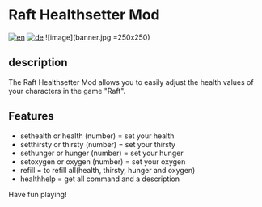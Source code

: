 # Raft Healthsetter Mod
[![en](https://img.shields.io/badge/lang-en-green.svg)](https://github.com/derfuxde/healthsetter/blob/main/README.md)
[![de](https://img.shields.io/badge/lang-de-red.svg)](https://github.com/derfuxde/healthsetter/blob/main/README.de.md)
![image](banner.jpg =250x250)


## description

The Raft Healthsetter Mod allows you to easily adjust the health values ​​of your characters in the game "Raft".

## Features

- sethealth or health (number)    = set your health
- setthirsty or thirsty (number)  = set your thirsty
- sethunger or hunger (number)    = set your hunger
- setoxygen or oxygen (number)    = set your oxygen
- refill                          = to refill all(health, thirsty, hunger and oxygen)
- healthhelp                      = get all command and a description

Have fun playing!
